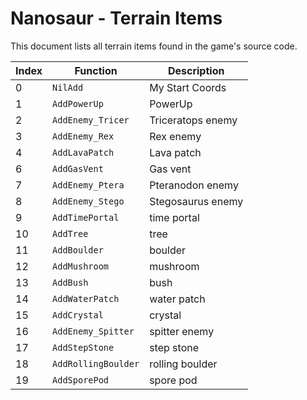 # Nanosaur - Terrain Items

This document lists all terrain items found in the game's source code.

| Index | Function | Description |
|-------|----------|-------------|
| 0 | `NilAdd` | My Start Coords |
| 1 | `AddPowerUp` | PowerUp |
| 2 | `AddEnemy_Tricer` | Triceratops enemy |
| 3 | `AddEnemy_Rex` | Rex enemy |
| 4 | `AddLavaPatch` | Lava patch |
| 6 | `AddGasVent` | Gas vent |
| 7 | `AddEnemy_Ptera` | Pteranodon enemy |
| 8 | `AddEnemy_Stego` | Stegosaurus enemy |
| 9 | `AddTimePortal` | time portal |
| 10 | `AddTree` | tree |
| 11 | `AddBoulder` | boulder |
| 12 | `AddMushroom` | mushroom |
| 13 | `AddBush` | bush |
| 14 | `AddWaterPatch` | water patch |
| 15 | `AddCrystal` | crystal |
| 16 | `AddEnemy_Spitter` | spitter enemy |
| 17 | `AddStepStone` | step stone |
| 18 | `AddRollingBoulder` | rolling boulder |
| 19 | `AddSporePod` | spore pod |
